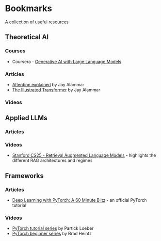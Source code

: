 # Bookmarks
A collection of useful resources

## Theoretical AI
### Courses
- Coursera - [Generative AI with Large Language Models](https://www.coursera.org/learn/generative-ai-with-llms)
### Articles
- [Attention explained](https://jalammar.github.io/visualizing-neural-machine-translation-mechanics-of-seq2seq-models-with-attention/) by Jay Alammar
- [The Illustrated Transformer](https://jalammar.github.io/illustrated-transformer/) by Jay Alammar
### Videos


## Applied LLMs
### Articles
### Videos
- [Stanford CS25 - Retrieval Augmented Language Models](https://www.youtube.com/watch?v=mE7IDf2SmJg) - highlights the different RAG architectures and regimes


## Frameworks
### Articles
- [Deep Learning with PyTorch: A 60 Minute Blitz](https://pytorch.org/tutorials/beginner/deep_learning_60min_blitz.html?highlight=minute%20blitz) - an official PyTorch tutorial
### Videos
- [PyTorch tutorial series](https://youtube.com/playlist?list=PLqnslRFeH2UrcDBWF5mfPGpqQDSta6VK4&si=v9TQt8-wNaTuCdHl) by Partick Loeber
- [PyTorch beginner series](https://youtube.com/playlist?list=PL_lsbAsL_o2CTlGHgMxNrKhzP97BaG9ZN&si=udl48pZgEXcrvsMA) by Brad Heintz

